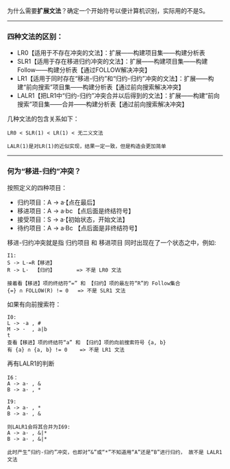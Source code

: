 为什么需要**扩展文法**？确定一个开始符号以便计算机识别，实际用的不是S。

------

### 四种文法的区别：

- LR0【适用于不存在冲突的文法】：扩展——构建项目集——构建分析表
- SLR1【适用于存在移进归约冲突的文法】：扩展——构建项目集——构建Follow——构建分析表【通过FOLLOW解决冲突】
- LR1【适用于同时存在“移进-归约”和“归约-归约”冲突的文法】：扩展——构建“前向搜索”项目集——构建分析表【通过前向搜索解决冲突】
- LALR1【把LR1中“归约-归约”冲突合并以后得到的文法】：扩展——构建“前向搜索”项目集——合并——构建分析表【通过前向搜索解决冲突】

几种文法的包含关系如下：

~~~t
LR0 < SLR(1) < LR(1) < 无二义文法

LALR(1)是对LR(1)的近似实现，结果一定一致，但是构造会更加简单
~~~

-----

### 何为“移进-归约”冲突？

按照定义的四种项目：

- 归约项目：A -> a·【点在最后】
- 移进项目：A -> a·bc 【点后面是终结符号】
- 接受项目：S -> a·【初始状态，开始文法】
- 待约项目：A -> a·Bc 【点后面是非终结符号】

移进-归约冲突就是指 归约项目 和 移进项目 同时出现在了一个状态之中，例如:

~~~ t
I1:
S -> L·=R【移进】
R -> L·  【归约】       => 不是 LR0 文法

接着看【移进】项的终结符“=” 和 【归约】项的最左符“R”的 Follow集合
{=} ∩ FOLLOW(R) != 0   => 不是 SLR1 文法
~~~

如果有向前搜索符：

~~~ t
I0:
L -> ·a , #
M -> ·  , a|b
t
查看【移进】项的终结符“a” 和 【归约】项的向前搜索符号 {a, b}
有 {a} ∩ {a, b} != 0    => 不是 LR1 文法
~~~

再有LALR1的判断

~~~t
I6：
A -> a· , &
B -> a· , *

I9:
A -> a· , *
B -> a· , &

则LALR1会将其合并为I69:
A -> a· , &|*
B -> a· , &|*

此时产生“归约-归约”冲突，也即对“&”或“*”不知道用“A”还是“B”进行归约， 故不是 LALR1文法
~~~